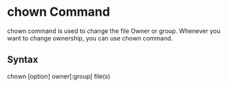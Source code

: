# chown Command
chown command is used to change the file Owner or group. Whenever you want to change ownership, you can use chown command. 

## Syntax
chown [option] owner[:group] file(s)
